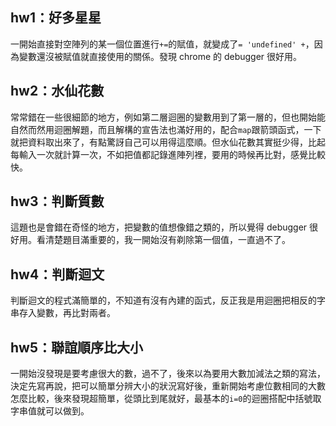 ## hw1：好多星星
一開始直接對空陣列的某一個位置進行`+=`的賦值，就變成了`= 'undefined' +`，因為變數還沒被賦值就直接使用的關係。發現 chrome 的 debugger 很好用。
## hw2：水仙花數
常常錯在一些很細節的地方，例如第二層迴圈的變數用到了第一層的，但也開始能自然而然用迴圈解題，而且解構的宣告法也滿好用的，配合`map`跟箭頭函式，一下就把資料取出來了，有點驚訝自己可以用得這麼順。但水仙花數其實挺少得，比起每輸入一次就計算一次，不如把值都記錄進陣列裡，要用的時候再比對，感覺比較快。
## hw3：判斷質數
這題也是會錯在奇怪的地方，把變數的值想像錯之類的，所以覺得 debugger 很好用。看清楚題目滿重要的，我一開始沒有剃除第一個值，一直過不了。
## hw4：判斷迴文
判斷迴文的程式滿簡單的，不知道有沒有內建的函式，反正我是用迴圈把相反的字串存入變數，再比對兩者。
## hw5：聯誼順序比大小
一開始沒發現是要考慮很大的數，過不了，後來以為要用大數加減法之類的寫法，決定先寫再說，把可以簡單分辨大小的狀況寫好後，重新開始考慮位數相同的大數怎麼比較，後來發現超簡單，從頭比到尾就好，最基本的`i=0`的迴圈搭配中括號取字串值就可以做到。
